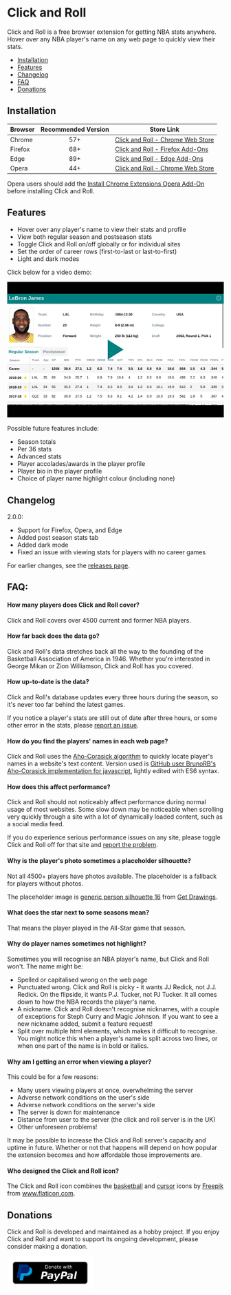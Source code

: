 # Click and Roll

Click and Roll is a free browser extension for getting NBA stats anywhere. Hover over any NBA player's name on any web page to quickly view their stats.

- [Installation](#installation)
- [Features](#features)
- [Changelog](#changelog)
- [FAQ](#faq)
- [Donations](#donations)

## Installation

| Browser | Recommended Version | Store Link                                                                                                                     |
| ------- | :-----------------: | ------------------------------------------------------------------------------------------------------------------------------ |
| Chrome  | 57+                 | [Click and Roll - Chrome Web Store](https://chrome.google.com/webstore/detail/click-and-roll/mkindbniefmmhpmcelmkhcpaaieeddml) |
| Firefox | 68+                 | [Click and Roll - Firefox Add-Ons](https://addons.mozilla.org/en-GB/firefox/addon/click-and-roll/)                             |
| Edge    | 89+                 | [Click and Roll - Edge Add-Ons](https://microsoftedge.microsoft.com/addons/detail/edijdhnfekmllaeppcecmmoabggpdana)            |
| Opera   | 44+                 | [Click and Roll - Chrome Web Store](https://chrome.google.com/webstore/detail/click-and-roll/mkindbniefmmhpmcelmkhcpaaieeddml) |

Opera users should add the [Install Chrome Extensions Opera Add-On](https://addons.opera.com/en/extensions/details/install-chrome-extensions/) before installing Click and Roll.

## Features

- Hover over any player's name to view their stats and profile
- View both regular season and postseason stats
- Toggle Click and Roll on/off globally or for individual sites
- Set the order of career rows (first-to-last or last-to-first)
- Light and dark modes

Click below for a video demo:

[![Click and Roll video demo](assets/static/Thumbnail%20-%20README.jpg)](http://www.youtube.com/watch?v=IuO4YWIEzAk)

Possible future features include:

- Season totals
- Per 36 stats
- Advanced stats
- Player accolades/awards in the player profile
- Player bio in the player profile
- Choice of player name highlight colour (including none)

## Changelog

2.0.0:

- Support for Firefox, Opera, and Edge
- Added post season stats tab
- Added dark mode
- Fixed an issue with viewing stats for players with no career games

For earlier changes, see the [releases page](https://github.com/aajfranklin/Click-And-Roll/releases).

## FAQ:

#### How many players does Click and Roll cover?

Click and Roll covers over 4500 current and former NBA players.

#### How far back does the data go?

Click and Roll's data stretches back all the way to the founding of the Basketball Association of America in 1946. Whether you're interested in George Mikan or Zion Williamson, Click and Roll has you covered.

#### How up-to-date is the data?

Click and Roll's database updates every three hours during the season, so it's never too far behind the latest games.

If you notice a player's stats are still out of date after three hours, or some other error in the stats, please [report an issue](https://github.com/aajfranklin/Click-And-Roll/issues).

#### How do you find the players' names in each web page?

Click and Roll uses the [Aho-Corasick algorithm](https://en.wikipedia.org/wiki/Aho%E2%80%93Corasick_algorithm) to quickly locate player's names in a website's text content. Version used is [GitHub user BrunoRB's Aho-Corasick implementation for javascript](https://github.com/BrunoRB/ahocorasick), lightly edited with ES6 syntax.

#### How does this affect performance?

Click and Roll should not noticeably affect performance during normal usage of most websites. Some slow down may be noticeable when scrolling very quickly through a site with a lot of dynamically loaded content, such as a social media feed.

If you do experience serious performance issues on any site, please toggle Click and Roll off for that site and [report the problem](https://github.com/aajfranklin/Click-And-Roll/issues).

#### Why is the player's photo sometimes a placeholder silhouette?

Not all 4500+ players have photos available. The placeholder is a fallback for players without photos.

The placeholder image is [generic person silhouette 16](http://getdrawings.com/generic-person-silhouette#generic-person-silhouette-16.jpg) from [Get Drawings](http://getdrawings.com/).

#### What does the star next to some seasons mean?

That means the player played in the All-Star game that season.

#### Why do player names sometimes not highlight?

Sometimes you will recognise an NBA player's name, but Click and Roll won't. The name might be:

- Spelled or capitalised wrong on the web page
- Punctuated wrong. Click and Roll is picky - it wants JJ Redick, not J.J. Redick. On the flipside, it wants P.J. Tucker, not PJ Tucker. It all comes down to how the NBA records the player's name.
- A nickname. Click and Roll doesn't recognise nicknames, with a couple of exceptions for Steph Curry and Magic Johnson. If you want to see a new nickname added, submit a feature request!
- Split over multiple html elements, which makes it difficult to recognise. You might notice this when a player's name is split across two lines, or when one part of the name is in bold or italics.

#### Why am I getting an error when viewing a player?

This could be for a few reasons:

- Many users viewing players at once, overwhelming the server
- Adverse network conditions on the user's side
- Adverse network conditions on the server's side
- The server is down for maintenance
- Distance from user to the server (the click and roll server is in the UK)
- Other unforeseen problems!

It may be possible to increase the Click and Roll server's capacity and uptime in future. Whether or not that happens will depend on how popular the extension becomes and how affordable those improvements are.

#### Who designed the Click and Roll icon?

The Click and Roll icon combines the [basketball](https://www.flaticon.com/free-icon/basketball_167739#term=basketball&page=1&position=2) and [cursor](https://www.flaticon.com/free-icon/cursor_99173#term=cursor&page=1&position=3) icons by [Freepik](https://www.flaticon.com/authors/freepik) from www.flaticon.com. 

## Donations

Click and Roll is developed and maintained as a hobby project. If you enjoy Click and Roll and want to support its ongoing development, please consider making a donation.
 
[![PayPal Donate Button](assets/static/PayPal%20Button.png)](https://paypal.me/clickandroll)
